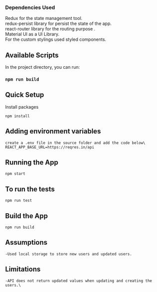 ### Dependencies Used

Redux for the state management tool.\
redux-persist library for persist the state of the app.\
react-router library for the routing purpose .\
Material UI as a UI Library.\
For the custom stylings used styled components.

## Available Scripts

In the project directory, you can run:

### `npm run build`

## Quick Setup

Install packages

```
npm install
```

## Adding environment variables

```
create a .env file in the source folder and add the code below\
REACT_APP_BASE_URL=https://reqres.in/api
```

## Running the App

```
npm start
```

## To run the tests

```
npm run test
```

## Build the App

```
npm run build
```

## Assumptions

```
-Used local storage to store new users and updated users.
```

## Limitations

```
-API does not return updated values when updating and creating the users.\

```
